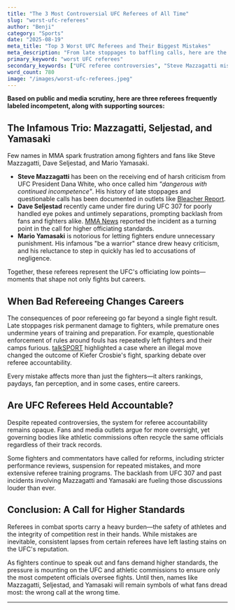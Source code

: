 ```yaml
---
title: "The 3 Most Controversial UFC Referees of All Time"
slug: "worst-ufc-referees"
author: "Benji"
category: "Sports"
date: "2025-08-19"
meta_title: "Top 3 Worst UFC Referees and Their Biggest Mistakes"
meta_description: "From late stoppages to baffling calls, here are the most criticized UFC referees, the controversies they caused, and the push for reform."
primary_keyword: "worst UFC referees"
secondary_keywords: ["UFC referee controversies", "Steve Mazzagatti mistakes", "Mario Yamasaki UFC", "bad referee decisions UFC"]
word_count: 780
image: "/images/worst-ufc-referees.jpeg"
---
```


**Based on public and media scrutiny, here are three referees frequently labeled incompetent, along with supporting sources:**

## The Infamous Trio: Mazzagatti, Seljestad, and Yamasaki

Few names in MMA spark frustration among fighters and fans like Steve Mazzagatti, Dave Seljestad, and Mario Yamasaki.

- **Steve Mazzagatti** has been on the receiving end of harsh criticism from UFC President Dana White, who once called him *"dangerous with continued incompetence"*. His history of late stoppages and questionable calls has been documented in outlets like [Bleacher Report](https://bleacherreport.com/articles/1674811-dana-white-referee-steve-mazzagatti-is-dangerous-with-continued-incompetence).
- **Dave Seljestad** recently came under fire during UFC 307 for poorly handled eye pokes and untimely separations, prompting backlash from fans and fighters alike. [MMA News](https://www.mmanews.com/news/ufc/fans-slam-referee-eye-pokes-separations-ufc-307-fight/) reported the incident as a turning point in the call for higher officiating standards.
- **Mario Yamasaki** is notorious for letting fighters endure unnecessary punishment. His infamous "be a warrior" stance drew heavy criticism, and his reluctance to step in quickly has led to accusations of negligence.

Together, these referees represent the UFC's officiating low points—moments that shape not only fights but careers.

## When Bad Refereeing Changes Careers

The consequences of poor refereeing go far beyond a single fight result. Late stoppages risk permanent damage to fighters, while premature ones undermine years of training and preparation. For example, questionable enforcement of rules around fouls has repeatedly left fighters and their camps furious. [talkSPORT](https://talksport.com/mma/3499714/ufc-fighter-illegal-move-defeat-kiefer-crosbie/) highlighted a case where an illegal move changed the outcome of Kiefer Crosbie's fight, sparking debate over referee accountability.

Every mistake affects more than just the fighters—it alters rankings, paydays, fan perception, and in some cases, entire careers.

## Are UFC Referees Held Accountable?

Despite repeated controversies, the system for referee accountability remains opaque. Fans and media outlets argue for more oversight, yet governing bodies like athletic commissions often recycle the same officials regardless of their track records.

Some fighters and commentators have called for reforms, including stricter performance reviews, suspension for repeated mistakes, and more extensive referee training programs. The backlash from UFC 307 and past incidents involving Mazzagatti and Yamasaki are fueling those discussions louder than ever.

## Conclusion: A Call for Higher Standards

Referees in combat sports carry a heavy burden—the safety of athletes and the integrity of competition rest in their hands. While mistakes are inevitable, consistent lapses from certain referees have left lasting stains on the UFC's reputation.

As fighters continue to speak out and fans demand higher standards, the pressure is mounting on the UFC and athletic commissions to ensure only the most competent officials oversee fights. Until then, names like Mazzagatti, Seljestad, and Yamasaki will remain symbols of what fans dread most: the wrong call at the wrong time.

---